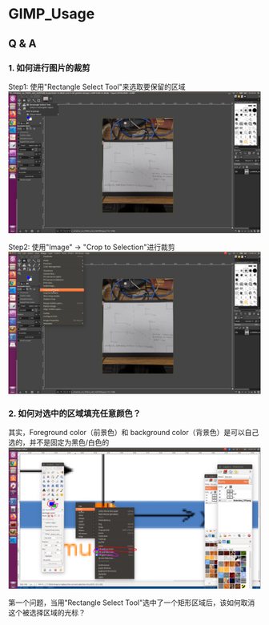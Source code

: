 # GIMP_Usage

## Q & A

### 1. 如何进行图片的裁剪

Step1: 使用"Rectangle Select Tool"来选取要保留的区域
![Rectangle Selection Tool](imgs/Rectangle_Selection_Tool.png "Rectangle Selection Tool")

Step2: 使用"Image" -> "Crop to Selection"进行裁剪
![Crop to Selection](imgs/Crop_to_Selection.png "Crop to Selection")

### 2. 如何对选中的区域填充任意颜色？

其实，Foreground color（前景色）和 background color（背景色）是可以自己选的，并不是固定为黑色/白色的
![fore/back colors](imgs/foreground_background_colors_modified.png "fore/back colors")







第一个问题，当用"Rectangle Select Tool"选中了一个矩形区域后，该如何取消这个被选择区域的光标？

